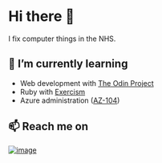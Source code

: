 # Hi there 👋
I fix computer things in the NHS.  

## 🌱 I’m currently learning
- Web development with [The Odin Project](https://www.theodinproject.com/)
- Ruby with [Exercism](https://exercism.io/)
- Azure administration ([AZ-104](https://docs.microsoft.com/en-us/learn/certifications/exams/az-104))

## 📫 Reach me on
[![image](https://img.shields.io/badge/LinkedIn-0077B5?style=for-the-badge&logo=linkedin&logoColor=white "LinkedIn")](https://www.linkedin.com/in/richard-sistern-850057b4/)




<!--
**richard-sistern/richard-sistern** is a ✨ _special_ ✨ repository because its `README.md` (this file) appears on your GitHub profile.

Here are some ideas to get you started:

- 🔭 I’m currently working on ...
- 🌱 I’m currently learning ...
- 👯 I’m looking to collaborate on ...
- 🤔 I’m looking for help with ...
- 💬 Ask me about ...
- 📫 How to reach me: ...
- 😄 Pronouns: ...
- ⚡ Fun fact: ...
-->
